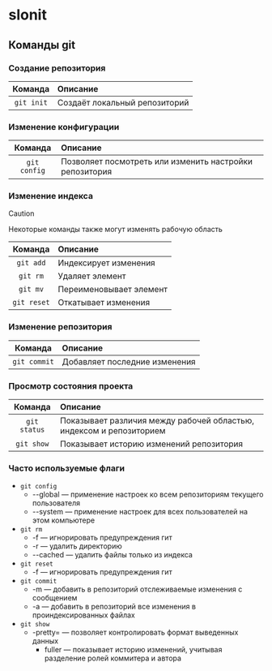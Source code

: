 # slonit

## Команды git

### Создание репозитория

|Команда|Описание|
|:---:|:---|
|```git init```|Создаёт локальный репозиторий|

### Изменение конфигурации

|Команда|Описание|
|:---:|:---|
|```git config```|Позволяет посмотреть или изменить настройки репозитория|

### Изменение индекса

> [!CAUTION]
> Некоторые команды также могут изменять рабочую область

|Команда|Описание|
|:---:|:---|
|```git add```|Индексирует изменения|
|```git rm```|Удаляет элемент|
|```git mv```|Переименовывает элемент|
|```git reset```|Откатывает изменения|

### Изменение репозитория

|Команда|Описание|
|:---:|:---|
|```git commit```|Добавляет последние изменения|

### Просмотр состояния проекта

|Команда|Описание|
|:---:|:---|
|```git status```|Показывает различия между рабочей областью, индексом и репозиторием|
|```git show```|Показывает историю изменений репозитория|

### Часто используемые флаги

- ```git config```
  - --global &mdash; применение настроек ко всем репозиториям текущего пользователя
  - --system &mdash; применение настроек для всех пользователей на этом компьютере
- ```git rm```
	- -f &mdash; игнорировать предупреждения гит
	- -r &mdash; удалить директорию
	- --cached &mdash; удалить файлы только из индекса
- ```git reset```
	- -f &mdash; игнорировать предупреждения гит
- ```git commit```
  - -m &mdash; добавить в репозиторий отслеживаемые изменения с сообщением
  - -a &mdash; добавить в репозиторий все изменения в проиндексированных файлах
- ```git show```
  - -pretty= &mdash; позволяет контролировать формат выведенных данных
  	- fuller &mdash; показывает историю изменений, учитывая разделение ролей коммитера и автора